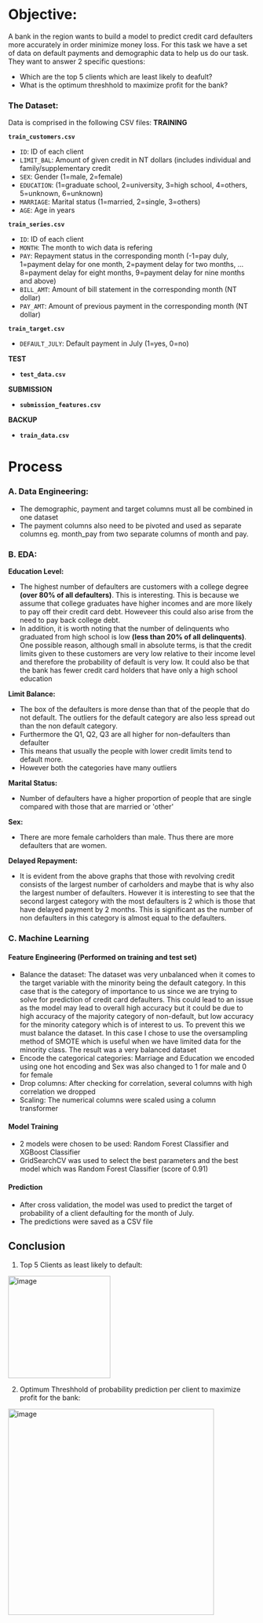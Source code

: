 # Objective:
A bank in the region wants to build a model to predict credit card defaulters more accurately in order minimize money loss. For this task we have a set of data on default payments and demographic data to help us do our task. They want to answer 2 specific questions:
- Which are the top 5 clients which are least likely to deafult?
- What is the optimum threshhold to maximize profit for the bank?

### The Dataset:
Data is comprised in the following CSV files:
**TRAINING**

**`train_customers.csv`**
 - `ID`: ID of each client
 - `LIMIT_BAL`: Amount of given credit in NT dollars (includes individual and family/supplementary credit
 - `SEX`: Gender (1=male, 2=female)
 - `EDUCATION`: (1=graduate school, 2=university, 3=high school, 4=others, 5=unknown, 6=unknown)
 - `MARRIAGE`: Marital status (1=married, 2=single, 3=others)
 - `AGE`: Age in years
 
**`train_series.csv`**
 - `ID`: ID of each client
 - `MONTH`: The month to wich data is refering
 - `PAY`: Repayment status in the corresponding month (-1=pay duly, 1=payment delay for one month, 2=payment delay for two months, … 8=payment delay for eight months, 9=payment delay for nine months and above)
 - `BILL_AMT`: Amount of bill statement in the corresponding month (NT dollar)
 - `PAY_AMT`: Amount of previous payment in the corresponding month (NT dollar)
 
**`train_target.csv`**
 - `DEFAULT_JULY`: Default payment in July (1=yes, 0=no)
 
 
**TEST**
 - **`test_data.csv`**
 
**SUBMISSION**
 - **`submission_features.csv`**
 
**BACKUP**
 - **`train_data.csv`**

# Process

### A. Data Engineering:
- The demographic, payment and target columns must all be combined in one dataset
- The payment columns also need to be pivoted and used as separate columns eg. month_pay from two separate columns of month and pay.

### B. EDA:
**Education Level:**
- The highest number of defaulters are customers with a college degree **(over 80% of all defaulters)**. This is interesting. This is because we assume that college graduates have higher incomes and are more likely to pay off their credit card debt. Howeveer this could also arise from the need to pay back college debt.
 - In addition, it is worth noting that the number of delinquents who graduated from high school is low **(less than 20% of all delinquents)**. One possible reason, although small in absolute terms, is that the credit limits given to these customers are very low relative to their income level and therefore the probability of default is very low. It could also be that the bank has fewer credit card holders that have only a high school education

**Limit Balance:**
- The box of the defaulters is more dense than that of the people that do not default. The outliers for the default category are also less spread out than the non default category. 
- Furthermore the Q1, Q2, Q3 are all higher for non-defaulters than defaulter
- This means that usually the people with lower credit limits tend to default more. 
- However both the categories have many outliers

**Marital Status:**
- Number of defaulters have a higher proportion of people that are single compared with those that are married or 'other'

**Sex:**
- There are more female carholders than male. Thus there are more defaulters that are women.

**Delayed Repayment:**
- It is evident from the above graphs that those with revolving credit consists of the largest number of carholders and maybe that is why also the largest number of defaulters. However it is interesting to see that the second largest category with the most defaulters is 2 which is those that have delayed payment by 2 months. This is significant as the number of non defaulters in this category is almost equal to the defaulters.

### C. Machine Learning
#### Feature Engineering (Performed on training and test set)
- Balance the dataset: The dataset was very unbalanced when it comes to the target variable with the minority being the default category. In this case that is the category of importance to us since we are trying to solve for prediction of credit card defaulters. This could lead to an issue as the model may lead to overall high accuracy but it could be due to high accuracy of the majority category of non-default, but low accuracy for the minority category which is of interest to us. To prevent this we must balance the dataset. In this case I chose to use the oversampling method of SMOTE which is useful when we have limited data for the minority class. The result was a very balanced dataset
- Encode the categorical categories: Marriage and Education we encoded using one hot encoding and Sex was also changed to 1 for male and 0 for female
- Drop columns: After checking for correlation, several columns with high correlation we dropped
- Scaling: The numerical columns were scaled using a column transformer
  
#### Model Training
- 2 models were chosen to be used: Random Forest Classifier and XGBoost Classifier
- GridSearchCV was used to select the best parameters and the best model which was Random Forest Classifier (score of 0.91)

#### Prediction
- After cross validation, the model was used to predict the target of probability of a client defaulting for the month of July.
- The predictions were saved as a CSV file  

## Conclusion
1. Top 5 Clients as least likely to default:
<img width="208" alt="image" src="https://github.com/user-attachments/assets/3ec1e937-e128-462c-9cc1-1291f72a4b1f">



2. Optimum Threshhold of probability prediction per client to maximize profit for the bank:

<img width="419" alt="image" src="https://github.com/user-attachments/assets/d9fa112f-0878-4654-9f8d-3db685521981">



